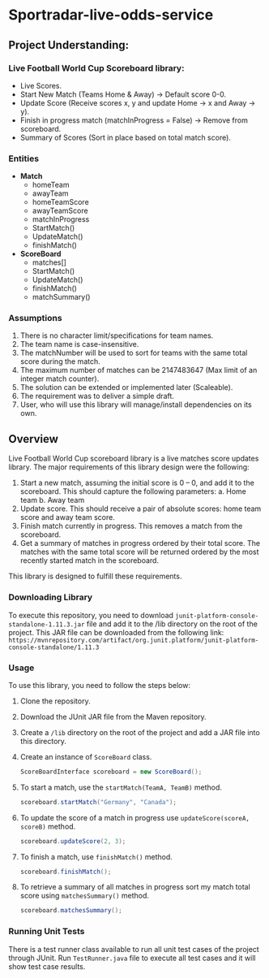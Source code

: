 # Sportradar-live-odds-service

## Project Understanding:

### Live Football World Cup Scoreboard library: 
- Live Scores.
- Start New Match (Teams Home & Away) -> Default score 0-0.
- Update Score (Receive scores x, y and update Home -> x and Away -> y).
- Finish in progress match (matchInProgress = False) -> Remove from scoreboard.
- Summary of Scores (Sort in place based on total match score).

### Entities
  - **Match**
      - homeTeam
      - awayTeam
      - homeTeamScore
      - awayTeamScore
      - matchInProgress
      - StartMatch()
      - UpdateMatch()
      - finishMatch()
  - **ScoreBoard**
      - matches[]
      - StartMatch()
      - UpdateMatch()
      - finishMatch()
      - matchSummary()


### Assumptions
1. There is no character limit/specifications for team names.
2. The team name is case-insensitive.
3. The matchNumber will be used to sort for teams with the same total score during the match.
4. The maximum number of matches can be 2147483647 (Max limit of an integer match counter).
5. The solution can be extended or implemented later (Scaleable).
6. The requirement was to deliver a simple draft.
7. User, who will use this library will manage/install dependencies on its own.

## Overview
Live Football World Cup scoreboard library is a live matches score updates library. The major requirements of this library design were the following:

1. Start a new match, assuming the initial score is 0 – 0, and add it to the scoreboard. This should capture the following parameters:
    a. Home team
    b. Away team
2. Update score. This should receive a pair of absolute scores: home team score and away team score.
3. Finish match currently in progress. This removes a match from the scoreboard.
4. Get a summary of matches in progress ordered by their total score. The matches with the same total score will be returned ordered by the most recently started match in the scoreboard.

This library is designed to fulfill these requirements.

### Downloading Library
To execute this repository, you need to download `junit-platform-console-standalone-1.11.3.jar` file and add it to the /lib directory on the root of the project. This JAR file can be downloaded from the following link:
`https://mvnrepository.com/artifact/org.junit.platform/junit-platform-console-standalone/1.11.3`

### Usage
To use this library, you need to follow the steps below:

1. Clone the repository.
2. Download the JUnit JAR file from the Maven repository.
3. Create a `/lib` directory on the root of the project and add a JAR file into this directory.
4. Create an instance of `ScoreBoard` class.

    ```JAVA
    ScoreBoardInterface scoreboard = new ScoreBoard();
    ```

5. To start a match, use the `startMatch(TeamA, TeamB)` method.

    ```JAVA
    scoreboard.startMatch("Germany", "Canada");
    ```

6. To update the score of a match in progress use `updateScore(scoreA, scoreB)` method.

    ```JAVA
    scoreboard.updateScore(2, 3);
    ```

7. To finish a match, use `finishMatch()` method.

    ```JAVA
    scoreboard.finishMatch();
    ```

8. To retrieve a summary of all matches in progress sort my match total score using `matchesSummary()` method.

    ```JAVA
    scoreboard.matchesSummary();
    ```


### Running Unit Tests
There is a test runner class available to run all unit test cases of the project through JUnit. Run `TestRunner.java` file to execute all test cases and it will show test case results.
